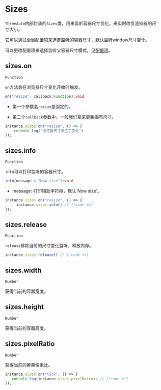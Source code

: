 # Sizes

`ThreeAuto`内部封装的`Sizes`类，用来监听容器尺寸变化，来实时改变渲染器的尺寸大小。

它可以通过全局配置项来选定监听的容器尺寸，默认监听window尺寸变化。

可以更改配置项来选择监听父容器尺寸模式，见[配置项](/config/defaultConfig)。

## sizes.on
`Function`

`on`方法会在浏览器尺寸变化开始时触发。

```typescript
on("resize", callback:Function):void
```

- 第一个参数名`resize`是固定的。

- 第二个`callback`参数中，一般我们拿来更新画布尺寸。

```typescript {1,3}
instance.sizes.on("resize", () => {
    console.log("浏览器尺寸发生了变化") 
});
```

## sizes.info
`Function`

`info`可以打印监听的容器尺寸。

```typescript
info(message = "Now size"):void
```

- message: 打印辅助字符串，默认'Now size'。

```typescript 
instance.sizes.on("resize", () => {
     instance.sizes.info() // [!code ++]
});
```

## sizes.release
`Function`

`release`移除当前的尺寸变化监听，释放内存。

```typescript 
instance.sizes.release() // [!code ++]
```


## sizes.width
`Number`

获得当前的容器宽度。

## sizes.height
`Number`

获得当前的容器高度。

## sizes.pixelRatio
`Number`

获得当前的屏幕像素比。

```typescript
instance.sizes.on("tick", () => {
   console.log(instance.sizes.pixelRatio); // [!code ++]
});
```
